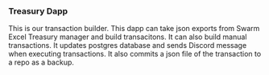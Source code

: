 ### Treasury Dapp

This is our transaction builder. This dapp can take json exports from Swarm Excel Treasury manager and build transacitons. It can also build manual transactions.
It updates postgres database and sends Discord message when executing transactions. It also commits a json file of the transaction to a repo as a backup.
